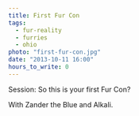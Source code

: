 ```yaml
---
title: First Fur Con
tags:
  - fur-reality
  - furries
  - ohio
photo: "first-fur-con.jpg"
date: "2013-10-11 16:00"
hours_to_write: 0
---
```


Session: So this is your first Fur Con?

With Zander the Blue and Alkali.
